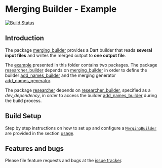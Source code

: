 # Merging Builder - Example
[![Build Status](https://travis-ci.com/simphotonics/merging_builder.svg?branch=master)](https://travis-ci.com/simphotonics/merging_builder)

## Introduction

The package [merging_builder] provides a Dart builder that reads **several input files** and writes the merged output to **one output file**.

The [example] presented in this folder contains two packages. The package [researcher_builder] depends on [merging_builder] in order to define the builder [add_names_builder] and the merging generator [add_names_generator].

The package [researcher] depends on [researcher_builder], specified as a *dev_dependency*, in order to access the builder [add_names_builder] during the build process.

## Build Setup

Step by step instructions on how to set up and configure a [`MergingBuilder`][MergingBuilder] are provided in
the section [usage].


## Features and bugs
Please file feature requests and bugs at the [issue tracker].

[add_names_builder]: https://github.com/simphotonics/merging_builder/blob/master/example/researcher_builder/lib/builder.dart

[add_names_generator]: https://github.com/simphotonics/merging_builder/blob/master/example/researcher_builder/lib/generators/add_names_generator.dart

[builder]: https://github.com/dart-lang/build

[example]: /example

[issue tracker]: https://github.com/simphotonics/merging_builder/issues

[merging_builder]: https://pub.dev/packages/merging_builder

[MergingBuilder]: https://pub.dev/documentation/merging_builder/latest/merging_builder/MergingBuilder-class.html

[researcher]: https://github.com/simphotonics/merging_builder/tree/master/example/researcher

[researcher_builder]: https://github.com/simphotonics/merging_builder/tree/master/example/researcher_builder

[usage]: https://github.com/simphotonics/merging_builder#usage
